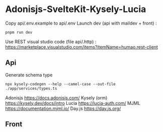 # Adonisjs-SvelteKit-Kysely-Lucia

Copy api/.env.example to api/.env
Launch dev (api with maildev + front) :

    pnpm run dev

Use REST visual studio code (file api/.http) : https://marketplace.visualstudio.com/items?itemName=humao.rest-client


## Api

Generate schema type

    npx kysely-codegen --help --camel-case --out-file ./app/services/types.ts

Adonisjs https://docs.adonisjs.com/
Kysely (orm) https://kysely.dev/docs/intro
Lucia https://lucia-auth.com/
MJML https://documentation.mjml.io/
Day.js https://day.js.org/

## Front

